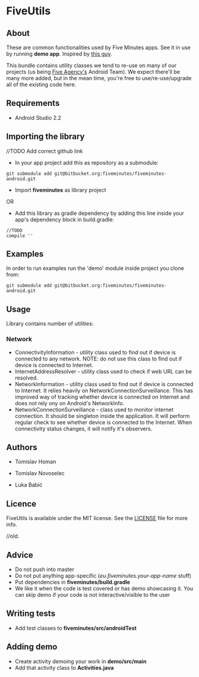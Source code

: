 # FiveUtils

## About

These are common functionalities used by Five Minutes apps. See it in use by running **demo app**. Inspired by [this guy](http://www.matkostankovic.com/repository/images/_variations/3/3/3361562781e9d349d15df3cf4461229f_medium.jpg).

This bundle contains utility classes we tend to re-use on many of our projects (us being [Five Agency's](http://five.agency) Android Team). We expect there'll be many more added, but in the mean time, you're free to use/re-use/upgrade all of the existing code here.

## Requirements

* Android Studio 2.2

## Importing the library

//TODO Add correct github link
* In your app project add this as repository as a submodule:
```
git submodule add git@bitbucket.org:fiveminutes/fiveminutes-android.git
```
* Import **fiveminutes** as library project

OR

* Add this library as gradle dependency by adding this line inside your app's dependency block in build.gradle:
```
//TODO
compile ''
```

## Examples

In order to run examples run the 'demo' module inside project you clone from:
```
git submodule add git@bitbucket.org:fiveminutes/fiveminutes-android.git
```

## Usage

Library contains number of utilities:

### Network

* ConnectivityInformation - utility class used to find out if device is connected to any network. NOTE: do not use this class to find out if device is connected to Internet.
* InternetAddressResolver - utility class used to check if web URL can be resolved.
* NetworkInformation - utility class used to find out if device is connected to Internet. It relies heavily on NetworkConnectionSurveillance. This has improved way of tracking whether device is connected on Internet and does not rely ony on Android's NetworkInfo.
* NetworkConnectionSurveillance - class used to monitor internet connection. It should be singleton inside the application. It will perform regular check to see whether device is connected to the Internet. When connectivity status changes, it will notify it's observers.

## Authors

* Tomislav Homan

* Tomislav Novoselec

* Luka Babić

## Licence

FiveUtils is available under the MIT license. See the [LICENSE](LICENSE) file for more info.

//old.
## Advice

* Do not push into master
* Do not put anything app-specific (_eu.fiveminutes.your-app-name_ stuff)
* Put dependencies in **fiveminutes/build.gradle**
* We like it when the code is test covered or has demo showcasing it. You can skip demo if your code is not interactive/visible to the user

## Writing tests

* Add test classes to **fiveminutes/src/androidTest**

## Adding demo

* Create activity demoing your work in **demo/src/main**
* Add that activity class to **Activities.java**